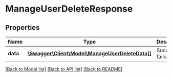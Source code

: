 # ManageUserDeleteResponse

## Properties
Name | Type | Description | Notes
------------ | ------------- | ------------- | -------------
**data** | [**\Swagger\Client\Model\ManageUserDeleteData[]**](ManageUserDeleteData.md) | Success or failure | 

[[Back to Model list]](../README.md#documentation-for-models) [[Back to API list]](../README.md#documentation-for-api-endpoints) [[Back to README]](../README.md)


